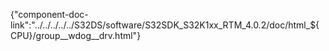 {"component-doc-link":"../../../../../S32DS/software/S32SDK_S32K1xx_RTM_4.0.2/doc/html_${CPU}/group__wdog__drv.html"}